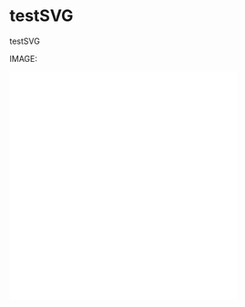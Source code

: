 # testSVG
testSVG

IMAGE:


<img src="./sample.svg">


<script type="text/javascript">
alert("Hello world");
</script>
